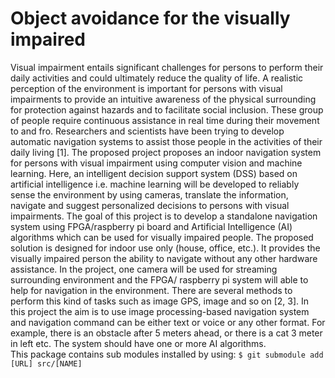 # Object avoidance for the visually impaired
Visual impairment entails significant challenges for persons to perform their daily activities and could ultimately reduce the quality of life. A realistic perception of the environment is important for persons with visual impairments to provide an intuitive awareness of the physical surrounding for protection against hazards and to facilitate social inclusion. These group of people require continuous assistance in real time during their movement to and fro. Researchers and scientists have been trying to develop automatic navigation systems to assist those people in the activities of their daily living [1]. The proposed project proposes an indoor navigation system for persons with visual impairment using computer vision and machine learning. Here, an intelligent decision support system (DSS) based on artificial intelligence i.e. machine learning will be developed to reliably sense the environment by using cameras, translate the information, navigate and suggest personalized decisions to persons with visual impairments. The goal of this project is to develop a standalone navigation system using FPGA/raspberry pi board and Artificial Intelligence (AI) algorithms which can be used for visually impaired people. The proposed solution is designed for indoor use only (house, office, etc.). It provides the visually impaired person the ability to navigate without any other hardware assistance.   In the project, one camera will be used for streaming surrounding environment and the FPGA/ raspberry pi system will able to help for navigation in the environment. There are several methods to perform this kind of tasks such as image GPS, image and so on [2, 3]. In this project the aim is to use image processing-based navigation system and navigation command can be either text or voice or any other format. For example, there is an obstacle after 5 meters ahead, or there is a cat 3 meter in left etc. The system should have one or more AI algorithms.
<br />
This package contains sub modules installed by using:
```$ git submodule add [URL] src/[NAME]```
